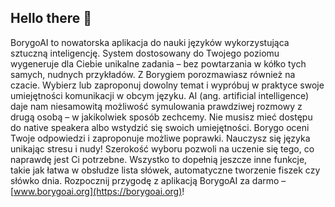 ## Hello there 👋

BorygoAI to nowatorska aplikacja do nauki języków wykorzystująca sztuczną inteligencję. System dostosowany do Twojego poziomu wygeneruje dla Ciebie unikalne zadania – bez powtarzania w kółko tych samych, nudnych przykładów. Z Borygiem porozmawiasz również na czacie. Wybierz lub zaproponuj dowolny temat i wypróbuj w praktyce swoje umiejętności komunikacji w obcym języku. AI (ang. artificial intelligence) daje nam niesamowitą możliwość symulowania prawdziwej rozmowy z drugą osobą – w jakikolwiek sposób zechcemy. Nie musisz mieć dostępu do native speakera albo wstydzić się swoich umiejętności. Borygo oceni Twoje odpowiedzi i zaproponuje możliwe poprawki. Nauczysz się języka unikając stresu i nudy! Szerokość wyboru pozwoli na uczenie się tego, co naprawdę jest Ci potrzebne. Wszystko to dopełnią jeszcze inne funkcje, takie jak łatwa w obsłudze lista słówek, automatyczne tworzenie fiszek czy słówko dnia. Rozpocznij przygodę z aplikacją BorygoAI za darmo – [www.borygoai.org](https://borygoai.org)!
